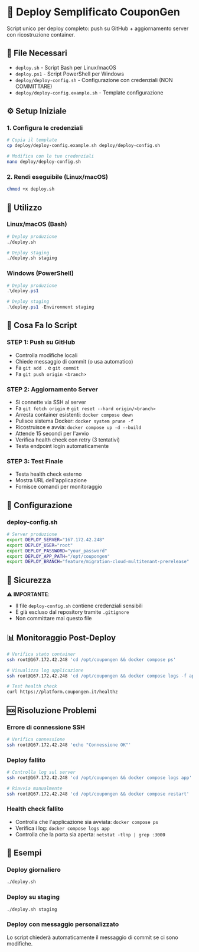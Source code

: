# 🚀 Deploy Semplificato CouponGen

Script unico per deploy completo: push su GitHub + aggiornamento server con ricostruzione container.

## 📁 File Necessari

- `deploy.sh` - Script Bash per Linux/macOS
- `deploy.ps1` - Script PowerShell per Windows  
- `deploy/deploy-config.sh` - Configurazione con credenziali (NON COMMITTARE)
- `deploy/deploy-config.example.sh` - Template configurazione

## ⚙️ Setup Iniziale

### 1. Configura le credenziali

```bash
# Copia il template
cp deploy/deploy-config.example.sh deploy/deploy-config.sh

# Modifica con le tue credenziali
nano deploy/deploy-config.sh
```

### 2. Rendi eseguibile (Linux/macOS)

```bash
chmod +x deploy.sh
```

## 🚀 Utilizzo

### Linux/macOS (Bash)

```bash
# Deploy produzione
./deploy.sh

# Deploy staging
./deploy.sh staging
```

### Windows (PowerShell)

```powershell
# Deploy produzione
.\deploy.ps1

# Deploy staging
.\deploy.ps1 -Environment staging
```

## 🔄 Cosa Fa lo Script

### STEP 1: Push su GitHub
- Controlla modifiche locali
- Chiede messaggio di commit (o usa automatico)
- Fa `git add .` e `git commit`
- Fa `git push origin <branch>`

### STEP 2: Aggiornamento Server
- Si connette via SSH al server
- Fa `git fetch origin` e `git reset --hard origin/<branch>`
- Arresta container esistenti: `docker compose down`
- Pulisce sistema Docker: `docker system prune -f`
- Ricostruisce e avvia: `docker compose up -d --build`
- Attende 15 secondi per l'avvio
- Verifica health check con retry (3 tentativi)
- Testa endpoint login automaticamente

### STEP 3: Test Finale
- Testa health check esterno
- Mostra URL dell'applicazione
- Fornisce comandi per monitoraggio

## 🔧 Configurazione

### deploy-config.sh

```bash
# Server produzione
export DEPLOY_SERVER="167.172.42.248"
export DEPLOY_USER="root"
export DEPLOY_PASSWORD="your_password"
export DEPLOY_APP_PATH="/opt/coupongen"
export DEPLOY_BRANCH="feature/migration-cloud-multitenant-prerelease"
```

## 🔐 Sicurezza

⚠️ **IMPORTANTE**: 
- Il file `deploy-config.sh` contiene credenziali sensibili
- È già escluso dal repository tramite `.gitignore`
- Non committare mai questo file

## 📊 Monitoraggio Post-Deploy

```bash
# Verifica stato container
ssh root@167.172.42.248 'cd /opt/coupongen && docker compose ps'

# Visualizza log applicazione
ssh root@167.172.42.248 'cd /opt/coupongen && docker compose logs -f app'

# Test health check
curl https://platform.coupongen.it/healthz
```

## 🆘 Risoluzione Problemi

### Errore di connessione SSH
```bash
# Verifica connessione
ssh root@167.172.42.248 'echo "Connessione OK"'
```

### Deploy fallito
```bash
# Controlla log sul server
ssh root@167.172.42.248 'cd /opt/coupongen && docker compose logs app'

# Riavvia manualmente
ssh root@167.172.42.248 'cd /opt/coupongen && docker compose restart'
```

### Health check fallito
- Controlla che l'applicazione sia avviata: `docker compose ps`
- Verifica i log: `docker compose logs app`
- Controlla che la porta sia aperta: `netstat -tlnp | grep :3000`

## 📝 Esempi

### Deploy giornaliero
```bash
./deploy.sh
```

### Deploy su staging
```bash
./deploy.sh staging
```

### Deploy con messaggio personalizzato
Lo script chiederà automaticamente il messaggio di commit se ci sono modifiche.
